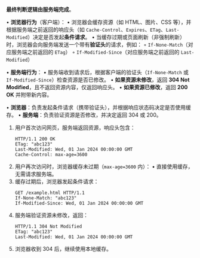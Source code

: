 
**最终判断逻辑由服务端完成**。

• **浏览器行为**（客户端）：
  • 浏览器会缓存资源（如 HTML、图片、CSS 等），并根据服务端之前返回的响应头（如 `Cache-Control`、`Expires`、`ETag`、`Last-Modified`）决定是否发起**条件请求**。
  • 当缓存过期或页面刷新（非强制刷新）时，浏览器会向服务端发送一个带有**验证头**的请求，例如：
    ◦ `If-None-Match`（对应服务端之前返回的 `ETag`）
    ◦ `If-Modified-Since`（对应服务端之前返回的 `Last-Modified`）

• **服务端行为**：
  • 服务端收到请求后，根据客户端的验证头（`If-None-Match` 或 `If-Modified-Since`）检查资源是否已修改。
  • **如果资源未修改**，返回 **304 Not Modified**，且不返回资源内容，仅返回响应头。
  • **如果资源已修改**，返回 **200 OK** 并附带新内容。

• **浏览器**：负责发起条件请求（携带验证头），并根据响应状态码决定是否使用缓存。
• **服务端**：负责验证资源是否修改，并决定返回 304 或 200。

1. 用户首次访问网页，服务端返回资源，响应头包含：
   ```http
   HTTP/1.1 200 OK
   ETag: "abc123"
   Last-Modified: Wed, 01 Jan 2024 00:00:00 GMT
   Cache-Control: max-age=3600
   ```
2. 用户再次访问时，浏览器缓存未过期（`max-age=3600` 内）：
   • 直接使用缓存，无需请求服务端。
3. 缓存过期后，浏览器发起条件请求：
   ```http
   GET /example.html HTTP/1.1
   If-None-Match: "abc123"
   If-Modified-Since: Wed, 01 Jan 2024 00:00:00 GMT
   ```
4. 服务端验证资源未修改，返回：
   ```http
   HTTP/1.1 304 Not Modified
   ETag: "abc123"
   Last-Modified: Wed, 01 Jan 2024 00:00:00 GMT
   ```
5. 浏览器收到 304 后，继续使用本地缓存。


